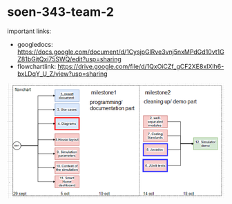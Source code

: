 # soen-343-team-2

important links:

* googledocs:
https://docs.google.com/document/d/1CysjpGlRve3vnj5nxMPdGd10vt1GZ81bGitQxi75SWQ/edit?usp=sharing
* flowchartlink:
https://drive.google.com/file/d/1QxOiCZf_gCF2XE8xIXlh6-bxLDqY_U_Z/view?usp=sharing




![GitHub Logo](/documentation/flowchart.png)
